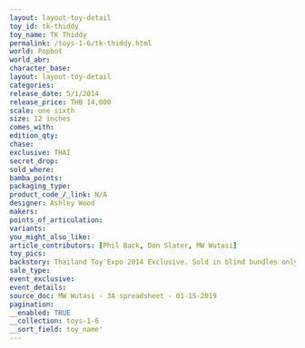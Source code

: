 ```yaml
---
layout: layout-toy-detail 
toy_id: tk-thiddy
toy_name: TK Thiddy
permalink: /toys-1-6/tk-thiddy.html
world: Popbot
world_abr: 
character_base: 
layout: layout-toy-detail
categories: 
release_date: 5/1/2014
release_price: THB 14,000
scale: one sixth
size: 12 inches
comes_with: 
edition_qty: 
chase: 
exclusive: THAI
secret_drop: 
sold_where: 
bamba_points: 
packaging_type: 
product_code_/_link: N/A
designer: Ashley Wood
makers: 
points_of_articulation: 
variants: 
you_might_also_like: 
article_contributors: [Phil Back, Don Slater, MW Wutasi]
toy_pics: 
backstory: Thailand Toy Expo 2014 Exclusive. Sold in blind bundles only (Thiddy + Thai Pascha + Mighty Square)
sale_type: 
event_exclusive: 
event_details: 
source_doc: MW Wutasi - 3A spreadsheet - 01-15-2019
pagination: 
__enabled: TRUE
__collection: toys-1-6
__sort_field: toy_name'
---
```

